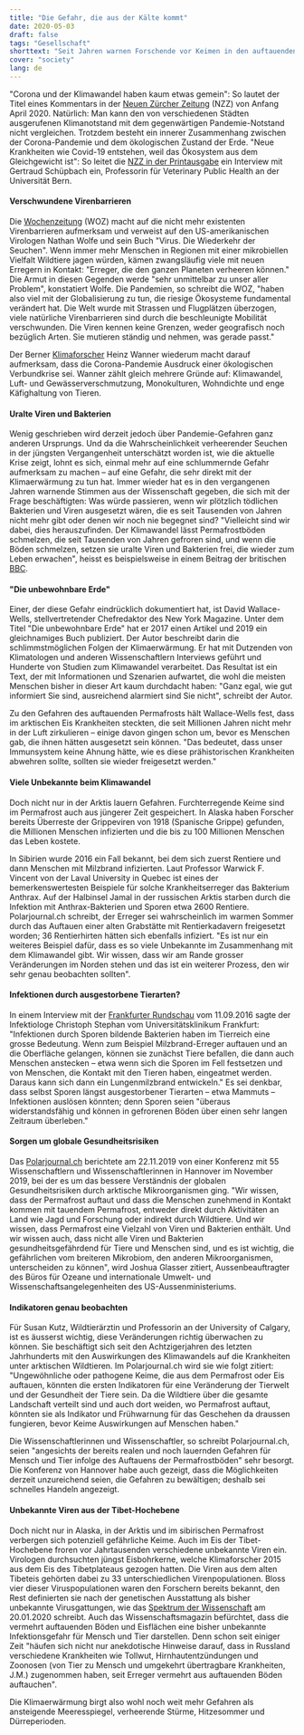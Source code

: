 ```yaml
---
title: "Die Gefahr, die aus der Kälte kommt"
date: 2020-05-03
draft: false
tags: "Gesellschaft"
shorttext: "Seit Jahren warnen Forschende vor Keimen in den auftauenden Permafrostböden. Vielleicht hört man ihnen jetzt besser zu."
cover: "society"
lang: de
---
```


"Corona und der Klimawandel haben kaum etwas gemein": So lautet der Titel eines Kommentars in der [Neuen Zürcher Zeitung](https://www.nzz.ch/zuerich/meinung/coronakrise-und-klimawandel-ein-ungleicher-kampf-ld.1549445 "Die Corona-Krise und der Klimawandel haben kaum etwas gemein") (NZZ) von Anfang April 2020. Natürlich: Man kann den von verschiedenen Städten ausgerufenen Klimanotstand mit dem gegenwärtigen Pandemie-Notstand nicht vergleichen. Trotzdem besteht ein innerer Zusammenhang zwischen der Corona-Pandemie und dem ökologischen Zustand der Erde. "Neue Krankheiten wie Covid-19 entstehen, weil das Ökosystem aus dem Gleichgewicht ist": So leitet die [NZZ in der Printausgabe](https://www.nzz.ch/wissenschaft/coronavirus-neue-krankheiten-haben-ihren-ursprung-in-tiermaerkten-ld.1550579 "Veterinärin zum Corona-Ausbruch: 'Wir blicken schon länger mit Besorgnis auf die Lebendtiermärkte'") ein Interview mit Gertraud Schüpbach ein, Professorin für Veterinary Public Health an der Universität Bern.

#### Verschwundene Virenbarrieren

Die [Wochenzeitung](https://www.woz.ch/2014/der-anfang-der-krise/pandemien-fallen-nicht-vom-himmel "Pandemien fallen nicht vom Himmel") (WOZ) macht auf die nicht mehr existenten Virenbarrieren aufmerksam und verweist auf den US-amerikanischen Virologen Nathan Wolfe und sein Buch "Virus. Die Wiederkehr der Seuchen". Wenn immer mehr Menschen in Regionen mit einer mikrobiellen Vielfalt Wildtiere jagen würden, kämen zwangsläufig viele mit neuen Erregern in Kontakt: "Erreger, die den ganzen Planeten verheeren können." Die Armut in diesen Gegenden werde "sehr unmittelbar zu unser aller Problem", konstatiert Wolfe. Die Pandemien, so schreibt die WOZ, "haben also viel mit der Globalisierung zu tun, die riesige Ökosysteme fundamental verändert hat. Die Welt wurde mit Strassen und Flugplätzen überzogen, viele natürliche Virenbarrieren sind durch die beschleunigte Mobilität verschwunden. Die Viren kennen keine Grenzen, weder geografisch noch bezüglich Arten. Sie mutieren ständig und nehmen, was gerade passt."

Der Berner [Klimaforscher](https://www.infosperber.ch/Artikel/Gesundheit/Covid-19-Krise-Ursache-Gesundheit-Kumulation "Corona – Ausdruck einer ökologischen Verbundkrise") Heinz Wanner wiederum macht darauf aufmerksam, dass die Corona-Pandemie Ausdruck einer ökologischen Verbundkrise sei. Wanner zählt gleich mehrere Gründe auf: Klimawandel, Luft- und Gewässerverschmutzung, Monokulturen, Wohndichte und enge Käfighaltung von Tieren.

#### Uralte Viren und Bakterien

Wenig geschrieben wird derzeit jedoch über Pandemie-Gefahren ganz anderen Ursprungs. Und da die Wahrscheinlichkeit verheerender Seuchen in der jüngsten Vergangenheit unterschätzt worden ist, wie die aktuelle Krise zeigt, lohnt es sich, einmal mehr auf eine schlummernde Gefahr aufmerksam zu machen – auf eine Gefahr, die sehr direkt mit der Klimaerwärmung zu tun hat. Immer wieder hat es in den vergangenen Jahren warnende Stimmen aus der Wissenschaft gegeben, die sich mit der Frage beschäftigten: Was würde passieren, wenn wir plötzlich tödlichen Bakterien und Viren ausgesetzt wären, die es seit Tausenden von Jahren nicht mehr gibt oder denen wir noch nie begegnet sind? "Vielleicht sind wir dabei, dies herauszufinden. Der Klimawandel lässt Permafrostböden schmelzen, die seit Tausenden von Jahren gefroren sind, und wenn die Böden schmelzen, setzen sie uralte Viren und Bakterien frei, die wieder zum Leben erwachen", heisst es beispielsweise in einem Beitrag der britischen [BBC](http://www.bbc.com/earth/story/20170504-there-are-diseases-hidden-in-ice-and-they-are-waking-up "There are diseases hidden in ice, and they are waking up").

#### "Die unbewohnbare Erde"

Einer, der diese Gefahr eindrücklich dokumentiert hat, ist David Wallace-Wells, stellvertretender Chefredaktor des New York Magazine. Unter dem Titel "Die unbewohnbare Erde" hat er 2017 einen Artikel und 2019 ein gleichnamiges Buch publiziert. Der Autor beschreibt darin die schlimmstmöglichen Folgen der Klimaerwärmung. Er hat mit Dutzenden von Klimatologen und anderen Wissenschaftlern Interviews geführt und Hunderte von Studien zum Klimawandel verarbeitet. Das Resultat ist ein Text, der mit Informationen und Szenarien aufwartet, die wohl die meisten Menschen bisher in dieser Art kaum durchdacht haben: "Ganz egal, wie gut informiert Sie sind, ausreichend alarmiert sind Sie nicht", schreibt der Autor.

Zu den Gefahren des auftauenden Permafrosts hält Wallace-Wells fest, dass im arktischen Eis Krankheiten steckten, die seit Millionen Jahren nicht mehr in der Luft zirkulieren – einige davon gingen schon um, bevor es Menschen gab, die ihnen hätten ausgesetzt sein können. "Das bedeutet, dass unser Immunsystem keine Ahnung hätte, wie es diese prähistorischen Krankheiten abwehren sollte, sollten sie wieder freigesetzt werden."

#### Viele Unbekannte beim Klimawandel

Doch nicht nur in der Arktis lauern Gefahren. Furchterregende Keime sind im Permafrost auch aus jüngerer Zeit gespeichert. In Alaska haben Forscher bereits Überreste der Grippeviren von 1918 (Spanische Grippe) gefunden, die Millionen Menschen infizierten und die bis zu 100 Millionen Menschen das Leben kostete.

In Sibirien wurde 2016 ein Fall bekannt, bei dem sich zuerst Rentiere und dann Menschen mit Milzbrand infizierten. Laut Professor Warwick F. Vincent von der Laval University in Quebec ist eines der bemerkenswertesten Beispiele für solche Krankheitserreger das Bakterium Anthrax. Auf der Halbinsel Jamal in der russischen Arktis starben durch die Infektion mit Anthrax-Bakterien und Sporen etwa 2600 Rentiere. Polarjournal.ch schreibt, der Erreger sei wahrscheinlich im warmen Sommer durch das Auftauen einer alten Grabstätte mit Rentierkadavern freigesetzt worden; 36 Rentierhirten hätten sich ebenfalls infiziert. "Es ist nur ein weiteres Beispiel dafür, dass es so viele Unbekannte im Zusammenhang mit dem Klimawandel gibt. Wir wissen, dass wir am Rande grosser Veränderungen im Norden stehen und das ist ein weiterer Prozess, den wir sehr genau beobachten sollten".

#### Infektionen durch ausgestorbene Tierarten?

In einem Interview mit der [Frankfurter Rundschau](https://www.fr.de/wissen/epidemien-11101566.html "Epidemien aus dem Eis") vom 11.09.2016 sagte der Infektiologe Christoph Stephan vom Universitätsklinikum Frankfurt: "Infektionen durch Sporen bildende Bakterien haben im Tierreich eine grosse Bedeutung. Wenn zum Beispiel Milzbrand-Erreger auftauen und an die Oberfläche gelangen, können sie zunächst Tiere befallen, die dann auch Menschen anstecken – etwa wenn sich die Sporen im Fell festsetzen und von Menschen, die Kontakt mit den Tieren haben, eingeatmet werden. Daraus kann sich dann ein Lungenmilzbrand entwickeln." Es sei denkbar, dass selbst Sporen längst ausgestorbener Tierarten – etwa Mammuts – Infektionen auslösen könnten; denn Sporen seien "überaus widerstandsfähig und können in gefrorenen Böden über einen sehr langen Zeitraum überleben."

#### Sorgen um globale Gesundheitsrisiken

Das [Polarjournal.ch](https://polarjournal.ch/2019/11/22/klimawandel-wissenschaftler-warnen-vor-arktischen-pathogenen/ "Klimawandel: Wissenschaftler warnen vor arktischen Pathogenen") berichtete am 22.11.2019 von einer Konferenz mit 55 Wissenschaftlern und Wissenschaftlerinnen in Hannover im November 2019, bei der es um das bessere Verständnis der globalen Gesundheitsrisiken durch arktische Mikroorganismen ging. "Wir wissen, dass der Permafrost auftaut und dass die Menschen zunehmend in Kontakt kommen mit tauendem Permafrost, entweder direkt durch Aktivitäten an Land wie Jagd und Forschung oder indirekt durch Wildtiere. Und wir wissen, dass Permafrost eine Vielzahl von Viren und Bakterien enthält. Und wir wissen auch, dass nicht alle Viren und Bakterien gesundheitsgefährdend für Tiere und Menschen sind, und es ist wichtig, die gefährlichen vom breiteren Mikrobiom, den anderen Mikroorganismen, unterscheiden zu können", wird Joshua Glasser zitiert, Aussenbeauftragter des Büros für Ozeane und internationale Umwelt- und Wissenschaftsangelegenheiten des US-Aussenministeriums.

#### Indikatoren genau beobachten

Für Susan Kutz, Wildtierärztin und Professorin an der University of Calgary, ist es äusserst wichtig, diese Veränderungen richtig überwachen zu können. Sie beschäftigt sich seit den Achtzigerjahren des letzten Jahrhunderts mit den Auswirkungen des Klimawandels auf die Krankheiten unter arktischen Wildtieren. Im Polarjournal.ch wird sie wie folgt zitiert: "Ungewöhnliche oder pathogene Keime, die aus dem Permafrost oder Eis auftauen, könnten die ersten Indikatoren für eine Veränderung der Tierwelt und der Gesundheit der Tiere sein. Da die Wildtiere über die gesamte Landschaft verteilt sind und auch dort weiden, wo Permafrost auftaut, könnten sie als Indikator und Frühwarnung für das Geschehen da draussen fungieren, bevor Keime Auswirkungen auf Menschen haben."

Die Wissenschaftlerinnen und Wissenschaftler, so schreibt Polarjournal.ch, seien "angesichts der bereits realen und noch lauernden Gefahren für Mensch und Tier infolge des Auftauens der Permafrostböden" sehr besorgt. Die Konferenz von Hannover habe auch gezeigt, dass die Möglichkeiten derzeit unzureichend seien, die Gefahren zu bewältigen; deshalb sei schnelles Handeln angezeigt.

#### Unbekannte Viren aus der Tibet-Hochebene

Doch nicht nur in Alaska, in der Arktis und im sibirischen Permafrost verbergen sich potenziell gefährliche Keime. Auch im Eis der Tibet-Hochebene froren vor Jahrtausenden verschiedene unbekannte Viren ein. Virologen durchsuchten jüngst Eisbohrkerne, welche Klimaforscher 2015 aus dem Eis des Tibetplateaus gezogen hatten. Die Viren aus dem alten Tibeteis gehörten dabei zu 33 unterschiedlichen Virenpopulationen. Bloss vier dieser Viruspopulationen waren den Forschern bereits bekannt, den Rest definierten sie nach der genetischen Ausstattung als bisher unbekannte Virusgattungen, wie das [Spektrum der Wissenschaft](https://www.spektrum.de/news/neue-jahrtausendealte-viren-aus-tibeteis/1699988 "Neue, jahrtausendealte Viren aus Tibeteis") am 20.01.2020 schreibt. Auch das Wissenschaftsmagazin befürchtet, dass die vermehrt auftauenden Böden und Eisflächen eine bisher unbekannte Infektionsgefahr für Mensch und Tier darstellen. Denn schon seit einiger Zeit "häufen sich nicht nur anekdotische Hinweise darauf, dass in Russland verschiedene Krankheiten wie Tollwut, Hirnhautentzündungen und Zoonosen (von Tier zu Mensch und umgekehrt übertragbare Krankheiten, J.M.) zugenommen haben, seit Erreger vermehrt aus auftauenden Böden auftauchen".

Die Klimaerwärmung birgt also wohl noch weit mehr Gefahren als ansteigende Meeresspiegel, verheerende Stürme, Hitzesommer und Dürreperioden.
